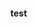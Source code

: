 #### test

<!-- MARKDOWN-AUTO-DOCS:START (CODE:src=https://raw.githubusercontent.com/milankomaj/test/out/data/timestamp) -->
<!-- The below code snippet is automatically added from https://raw.githubusercontent.com/milankomaj/test/out/data/timestamp -->
```

```
<!-- MARKDOWN-AUTO-DOCS:END -->
